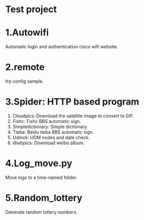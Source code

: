 # Test project

# 1.Autowifi
Automatic login and authentication cisco wifi website.

# 2.remote
frp config sample.

# 3.Spider: HTTP based program
1. Cloudpics: Download the satellite image to convert to GIF.  
2. Fishc: Fishc BBS automatic sign.  
3. Simpledictionary: Simple dictionary.  
4. Tieba: Baidu tieba BBS automatic sign.  
5. Udmck: UDM nodes and date check.  
6. dlwbpics: Download weibo album.

# 4.Log_move.py
Move logs to a time-named folder.

# 5.Random_lottery
Generate random lottery numbers.
